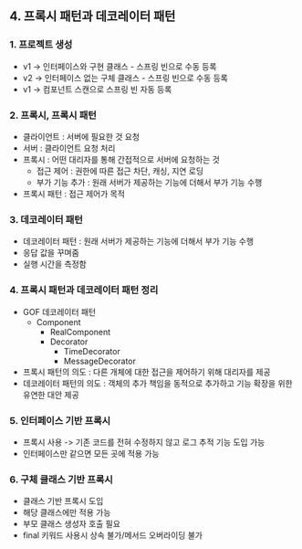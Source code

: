 ## 4. 프록시 패턴과 데코레이터 패턴

### 1. 프로젝트 생성
- v1 -> 인터페이스와 구현 클래스 - 스프링 빈으로 수동 등록
- v2 -> 인터페이스 없는 구체 클래스 - 스프링 빈으로 수동 등록
- v1 -> 컴포넌트 스캔으로 스프링 빈 자동 등록

### 2. 프록시, 프록시 패턴
- 클라이언트 : 서버에 필요한 것 요청
- 서버 : 클라이언트 요청 처리
- 프록시 : 어떤 대리자를 통해 간접적으로 서버에 요청하는 것
  - 접근 제어 : 권한에 따른 접근 차단, 캐싱, 지연 로딩
  - 부가 기능 추가 : 원래 서버가 제공하는 기능에 더해서 부가 기능 수행
- 프록시 패턴 : 접근 제어가 목적

### 3. 데코레이터 패턴
- 데코레이터 패턴 : 원래 서버가 제공하는 기능에 더해서 부가 기능 수행
- 응답 값을 꾸며줌
- 실행 시간을 측정함

### 4. 프록시 패턴과 데코레이터 패턴 정리
- GOF 데코레이터 패턴
  - Component
    - RealComponent
    - Decorator
      - TimeDecorator
      - MessageDecorator
- 프록시 패턴의 의도 : 다른 개체에 대한 접근을 제어하기 위해 대리자를 제공
- 데코레이터 패턴의 의도 : 객체의 추가 책임을 동적으로 추가하고 기능 확장을 위한 유연한 대안 제공

### 5. 인터페이스 기반 프록시
- 프록시 사용 -> 기존 코드를 전혀 수정하지 않고 로그 추적 기능 도입 가능
- 인터페이스만 같으면 모든 곳에 적용 가능

### 6. 구체 클래스 기반 프록시
- 클래스 기반 프록시 도입
- 해당 클래스에만 적용 가능
- 부모 클래스 생성자 호출 필요
- final 키워드 사용시 상속 불가/메서드 오버라이딩 불가

